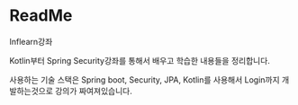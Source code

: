 # ReadMe

Inflearn강좌

Kotlin부터 Spring Security강좌를 통해서 배우고 학습한 내용들을 정리합니다.

사용하는 기술 스택은 Spring boot, Security, JPA, Kotlin를 사용해서 Login까지 개발하는것으로 강의가 짜여져있습니다.